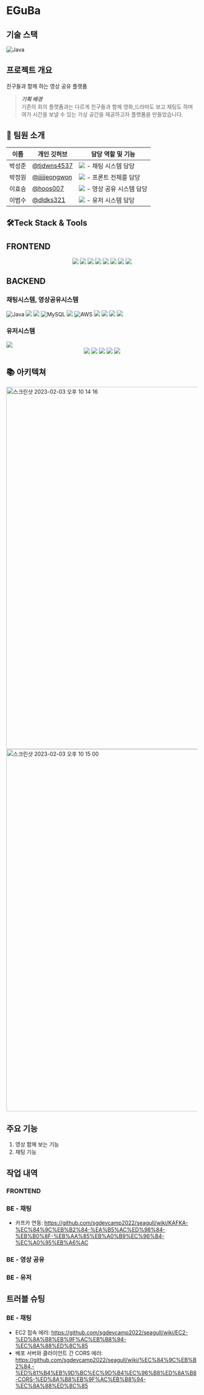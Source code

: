 # **EGuBa**

## 기술 스택
![Java](https://img.shields.io/badge/java11-%23ED8B00.svg?style=for-the-badge&logo=java&logoColor=white)

## 프로젝트 개요
친구들과 함께 하는 영상 공유 플랫폼

> ***기획 배경***<br>
> 기존의 회의 플랫폼과는 다르게 친구들과 함께 영화,드라마도 보고 채팅도 하며 여가 시간을 보낼 수 있는 가상 공간을 제공하고자 플랫폼을 만들었습니다.

## 👩 팀원 소개
| 이름  | 개인 깃허브                                        | 담당 역할 및 기능                                                     |
|-----|-----------------------------------------------|----------------------------------------------------------------|
| 박성준 | [@tjdwns4537 ](https://github.com/tjdwns4537) | <img src="https://img.shields.io/badge/-BE-red"> - 채팅 시스템 담당   |
| 박정원 | [@jjjjjeongwon](https://github.com/jjjjjeongwon)    | <img src="https://img.shields.io/badge/-FE-blue"> - 프론트 전체를 담당 |
| 이효승 | [@hoos007](https://github.com/hoos007)        | <img src="https://img.shields.io/badge/-BE-red"> - 영상 공유 시스템 담당                                              |
| 이범수 | [@dldks321](https://github.com/dldks321)        | <img src="https://img.shields.io/badge/-BE-red"> - 유저 시스템 담당                                                 |

## **🛠Teck Stack & Tools**

## FRONTEND
<div align=center>
<img src=“https://img.shields.io/badge/html5-E34F26?style=for-the-badge&logo=html5&logoColor=white”>
  <img src=“https://img.shields.io/badge/css-1572B6?style=for-the-badge&logo=css3&logoColor=white”>
  <img src=“https://img.shields.io/badge/javascript-F7DF1E?style=for-the-badge&logo=javascript&logoColor=black”>
  <img src =“https://img.shields.io/badge/Redux-764ABC.svg?&style=for-the-badge&logo=Redux&logoColor=white”>
  <img src=“https://img.shields.io/badge/React-61DAFB.svg?&style=for-the-badge&logo=React&logoColor=white”>
  <img src=“https://img.shields.io/badge/Axios-5A29E4.svg?&style=for-the-badge&logo=Axios&logoColor=white”>
  <img src=“https://img.shields.io/badge/styled%20components-DB7093.svg?&style=for-the-badge&logo=styled%20components&logoColor=white”>
    <img src=“https://img.shields.io/badge/Visual%20Studio%20Code-007ACC.svg?&style=for-the-badge&logo=Visual%20Studio%20Code&logoColor=white”>
</div>

## BACKEND

### 채팅시스템, 영상공유시스템

![Java](https://img.shields.io/badge/java11-%23ED8B00.svg?style=for-the-badge&logo=java&logoColor=white)
<img src="https://img.shields.io/badge/SpringBoot2.7.8-6DB33F?style=for-the-badge&logo=springboot&logoColor=white">
<img src="https://img.shields.io/badge/Gradle-02303A?style=for-the-badge&logo=gradle&logoColor=white">
![MySQL](https://img.shields.io/badge/mysql-%2300f.svg?style=for-the-badge&logo=mysql&logoColor=white)
<img src="https://img.shields.io/badge/Redis-DC382D?style=for-the-badge&logo=redis&logoColor=white">
![AWS](https://img.shields.io/badge/AWS-%23FF9900.svg?style=for-the-badge&logo=amazon-aws&logoColor=white)
<img src="https://img.shields.io/badge/Docker-2496ED?style=for-the-badge&logo=docker&logoColor=white">
![](https://img.shields.io/badge/IntelliJ%20IDEA-000000.svg?&style=for-the-badge&logo=IntelliJ%20IDEA&logoColor=white)
<img src="https://img.shields.io/badge/Notion-000000?style=for-the-badge&logo=notion&logoColor=white">
<img src="https://img.shields.io/badge/GitHub-181717?style=for-the-badge&logo=github&logoColor=white">

### 유저시스템
<img src="https://img.shields.io/badge/Json Web Tokens-000000?style=for-the-badge&logo=jsonwebtokens&logoColor=white">
<div align=center>
  <img src="https://img.shields.io/badge/Redis-DC382D?style=for-the-badge&logo=Redis&logoColor=white">
  <img src="https://img.shields.io/badge/FastAPI-009688?style=for-the-badge&logo=FastAPI&logoColor=white">
  <img src="https://img.shields.io/badge/python-3670A0?style=for-the-badge&logo=python&logoColor=ffdd54">
  <img src="https://img.shields.io/badge/MySQL-4479A1?style=for-the-badge&logo=MySQL&logoColor=white">
  <img src="https://img.shields.io/badge/PyCharm-000000?style=for-the-badge&logo=PyCharm&logoColor=white">
</div>

## 📚 아키텍쳐

<img width="951" alt="스크린샷 2023-02-03 오후 10 14 16" src="https://user-images.githubusercontent.com/63576379/216612321-23149f4c-5ac1-43c0-8d06-4f9da5fefbf9.png">
<img width="951" alt="스크린샷 2023-02-03 오후 10 15 00" src="https://user-images.githubusercontent.com/63576379/216612497-5784630f-9527-46a3-94c9-fc6a0b5ee27c.png">

## 주요 기능

1. 영상 함께 보는 기능
2. 채팅 기능



## 작업 내역
### FRONTEND

### BE - 채팅
- 카프카 연동: https://github.com/sgdevcamp2022/seagull/wiki/KAFKA-%EC%84%9C%EB%B2%84-%EA%B5%AC%ED%98%84-%EB%B0%8F-%EB%AA%85%EB%A0%B9%EC%96%B4-%EC%A0%95%EB%A6%AC

### BE - 영상 공유

### BE - 유저



## 트러블 슈팅
### BE - 채팅
- EC2 접속 에러: https://github.com/sgdevcamp2022/seagull/wiki/EC2-%ED%8A%B8%EB%9F%AC%EB%B8%94-%EC%8A%88%ED%8C%85
- 배포 서버와 클라이언트 간 CORS 에러: https://github.com/sgdevcamp2022/seagull/wiki/%EC%84%9C%EB%B2%84,-%ED%81%B4%EB%9D%BC%EC%9D%B4%EC%96%B8%ED%8A%B8-CORS-%ED%8A%B8%EB%9F%AC%EB%B8%94-%EC%8A%88%ED%8C%85
